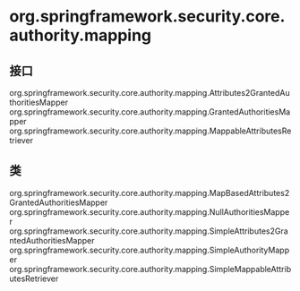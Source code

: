 # org.springframework.security.core.authority.mapping

## 接口

org.springframework.security.core.authority.mapping.Attributes2GrantedAuthoritiesMapper
org.springframework.security.core.authority.mapping.GrantedAuthoritiesMapper
org.springframework.security.core.authority.mapping.MappableAttributesRetriever

## 类

org.springframework.security.core.authority.mapping.MapBasedAttributes2GrantedAuthoritiesMapper
org.springframework.security.core.authority.mapping.NullAuthoritiesMapper
org.springframework.security.core.authority.mapping.SimpleAttributes2GrantedAuthoritiesMapper
org.springframework.security.core.authority.mapping.SimpleAuthorityMapper
org.springframework.security.core.authority.mapping.SimpleMappableAttributesRetriever





